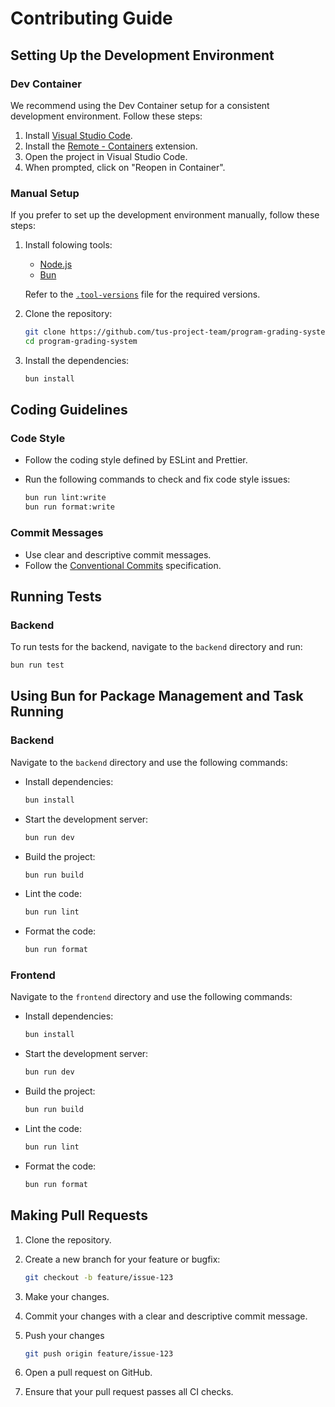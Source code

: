 # Contributing Guide

## Setting Up the Development Environment

### Dev Container

We recommend using the Dev Container setup for a consistent development environment. Follow these steps:

1. Install [Visual Studio Code](https://code.visualstudio.com/).
2. Install the [Remote - Containers](https://marketplace.visualstudio.com/items?itemName=ms-vscode-remote.remote-containers) extension.
3. Open the project in Visual Studio Code.
4. When prompted, click on "Reopen in Container".

### Manual Setup

If you prefer to set up the development environment manually, follow these steps:

1. Install folowing tools:

   - [Node.js](https://nodejs.org/)
   - [Bun](https://bun.sh/)
   
   Refer to the [`.tool-versions`](./.tool-versions) file for the required versions.

2. Clone the repository:

   ```sh
   git clone https://github.com/tus-project-team/program-grading-system.git
   cd program-grading-system
   ```

3. Install the dependencies:

   ```sh
   bun install
   ```

## Coding Guidelines

### Code Style

- Follow the coding style defined by ESLint and Prettier.
- Run the following commands to check and fix code style issues:

  ```sh
  bun run lint:write
  bun run format:write
  ```

### Commit Messages

- Use clear and descriptive commit messages.
- Follow the [Conventional Commits](https://www.conventionalcommits.org/en/v1.0.0/) specification.

## Running Tests

### Backend

To run tests for the backend, navigate to the `backend` directory and run:

```sh
bun run test
```

## Using Bun for Package Management and Task Running

### Backend

Navigate to the `backend` directory and use the following commands:

- Install dependencies:

  ```sh
  bun install
  ```

- Start the development server:

  ```sh
  bun run dev
  ```

- Build the project:

  ```sh
  bun run build
  ```

- Lint the code:

  ```sh
  bun run lint
  ```

- Format the code:

  ```sh
  bun run format
  ```

### Frontend

Navigate to the `frontend` directory and use the following commands:

- Install dependencies:

  ```sh
  bun install
  ```

- Start the development server:

  ```sh
  bun run dev
  ```

- Build the project:

  ```sh
  bun run build
  ```

- Lint the code:

  ```sh
  bun run lint
  ```

- Format the code:

  ```sh
  bun run format
  ```

## Making Pull Requests

1. Clone the repository.

2. Create a new branch for your feature or bugfix:

   ```sh
   git checkout -b feature/issue-123
   ```

3. Make your changes.

4. Commit your changes with a clear and descriptive commit message.

5. Push your changes

   ```sh
   git push origin feature/issue-123
   ```

6. Open a pull request on GitHub.

7. Ensure that your pull request passes all CI checks.
